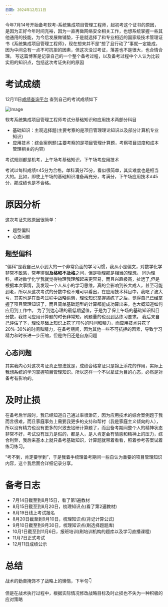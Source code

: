 ```yaml
---
日期: 2024年12月11日
---
```


今年7月14号开始备考软考-系统集成项目管理工程师，起初考这个证书的原因，是因为正好今年时间充裕，因为一直再做网络安全相关工作，也想系统掌握一些其他通用的技能，为今后发展做铺垫，于是就选择了和专业相近的国家级技术管理证书《系统集成项目管理工程师》，现在想来并不是“想了且行动了”事就一定能成，因为中间总有一点不可抗拒的因素，但这次没过考证，落差也不是很大，也合情合理。
写这篇博客是记录自己的一个整个备考过程，以及备考过程中个人认为比较实用的知识点，包括这次考证失利的原因

# 考试成绩

12月11日[成绩查询平台](https://bm.ruankao.org.cn/) 查到自己的考试成绩如下

![Image](https://github.com/user-attachments/assets/7c48a2b8-991c-48b9-bc28-7065c5b173f7)

软考系统集成项目管理工程师考试分基础知识和应用技术两部分科目

- 基础知识：主观选择题(主要考察的是项目管理理论知识以及部分计算机专业知识)
- 应用技术：综合案例题(主要考察的是项目管理计算题，考察项目进度和成本管理相关的内容)

考试规则都是机考，上午场考基础知识，下午场考应用技术

考试以每科成绩≥45分为合格，单科满分75分，看似很简单，其实难度也是相当大的。比如，即使上午场的基础知识准备再充分，考满分，下午场应用技术≤45分，那成绩也是不合格。

# 原因分析

这次考证失败原因很简单：
 - 题型偏科
 - 心态问题
 
## 题型偏科

“偏科”是我自己从小到大的一个非常负面的学习习惯，我从小是偏文，对数学化学非常不敏感，常年徘徊**及格和不及格**之间，但是物理那是相当的理想。
同为理科，相对数学化学我就觉得物理我理解起来更容易，而且兴趣极高，扯远了,但是根据本次事情，我发现一个人从小的学习思维，真的会影响到长大成人，甚至可能到老，所以从这次考试的分数中也不难可以看出，在应用技术科目中，我吃了波大亏，其实也是在备考过程中战略偷懒，理论知识掌握熟练了之后，觉得自己已经掌握了项目管理知识了，而且简单基础题型的计算都能成功算出来，也大概知道如何应用到工作中。
为了到达心理的最低期望值，于是为了保上午场的基础知识科目分数，我练习应用计算题的时长非常短，刷题量的也没到达练习要求。
我后来自己评估了下，理论基础上知识上花了70%的时间和精力，而应用技术只花了20%-30%的时间和精力，在备考期间，因为其他一些不可抗拒的因素，导致学习精力和时长进一步压缩，但是终归还是自身问题

## 心态问题

其实我内心对这次考证真正想法就是，成绩合格拿证只是锦上添花的作用，实际上我想系统的学习掌握项目管理知识。所以这样一个不以拿证为目的心态，必然是对备考有影响的。

# 及时止损

在备考后半段时，我已经知道自己通过率很渺茫，因为应用技术的综合案例题于我而言很难，而且家庭事务上需要我更多的支持和帮衬（我是家庭主义倾向的人），所以没有精力也没有更多的兴致去钻研计算题了，而且备考期间整个人的精神状态非常不好，考试没有压力是假的，都是人，是人肯定会有情感和精神上的压力，综合利弊，我后来基本上就只备考基础知识，计算题就带着看看，照着参考答案试着练习练习。

“考不到，肯定要学到”，于是我着手梳理备考期间一些自认为重要的项目管理知识内容，这个我后面会详细记录分享。

# 备考日志
- 7月14日截至到8月15日，看了第1遍教材
- 8月15日截至到8月20日，梳理知识点(看了第2遍教材)
- 8月19日线上考试报名
- 8月20日截至到9月10日，梳理知识点(背记计算公式)
- 9月10日截至到9月30日，梳理知识点(刷选择题题库)
- 10月1日截至到11月6日，报班培训(刷培训机构的题库以及学习直播课程)
- 11月7日正式考试
- 12月11日成绩公示


# 总结

战术的勤奋掩饰不了战略上的懒惰，下半句👇

但是在战术执行过程中，根据实际情况修改战略目标及时止损也不失为一种积极的应对策略
